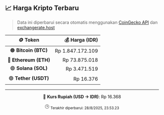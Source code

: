 

<!-- HARGA_KRIPTO -->
## 📈 Harga Kripto Terbaru

> Data ini diperbarui secara otomatis menggunakan [CoinGecko API](https://www.coingecko.com/) dan [exchangerate.host](https://exchangerate.host/)

<div align="center">

| 🪙 Token | 💰 Harga (IDR) |
|:------:|---------------:|
| 🟠 **Bitcoin (BTC)**   | Rp 1.847.172.109 |
| 🔵 **Ethereum (ETH)**  | Rp 73.875.018 |
| 🟣 **Solana (SOL)**    | Rp 3.471.519 |
| 🟢 **Tether (USDT)**   | Rp 16.376 |

---

💱 **Kurs Rupiah (USD → IDR)**: Rp 16.368

🕒 <sub>Terakhir diperbarui: 28/8/2025, 23.53.23</sub>

</div>
<!-- /HARGA_KRIPTO -->